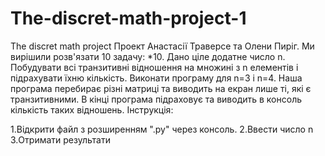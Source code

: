# The-discret-math-project-1
The discret math project
Проект Анастасії Траверсе та Олени Пиріг. Ми вирішили розв'язати 10 задачу: *10. Дано ціле додатне число n. Побудувати всі транзитивні відношення на множині з n елементів і підрахувати їхню кількість. Виконати програму для n=3 і n=4. Наша програма перебирає різні матриці та виводить на екран лише ті, які є транзитивними. В кінці програма підраховує та виводить в консоль кількість таких відношень. Інструкція:

1.Відкрити файл з розширенням ".py" через консоль.
2.Ввести число n
3.Отримати результати
